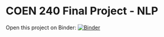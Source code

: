 # COEN 240 Final Project - NLP

Open this project on Binder: 
[![Binder](https://mybinder.org/badge_logo.svg)](https://mybinder.org/v2/gh/brendw/COEN-240-machine-learning/main?urlpath=lab)
